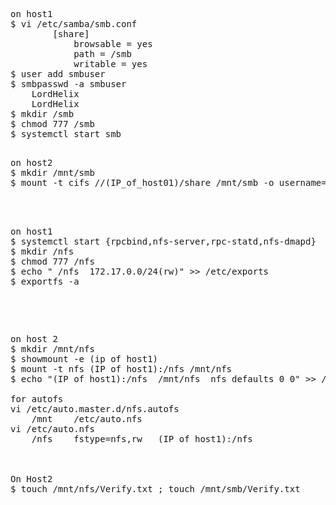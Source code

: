 <pre> 
on host1
$ vi /etc/samba/smb.conf
		[share]
			browsable = yes
			path = /smb
			writable = yes
$ user add smbuser
$ smbpasswd -a smbuser
	LordHelix
	LordHelix
$ mkdir /smb
$ chmod 777 /smb
$ systemctl start smb
</pre>

<pre> 
on host2
$ mkdir /mnt/smb
$ mount -t cifs //(IP_of_host01)/share /mnt/smb -o username=smbuser,password=LordHelix
</<pre>

<pre> 
on host1
$ systemctl start {rpcbind,nfs-server,rpc-statd,nfs-dmapd}
$ mkdir /nfs
$ chmod 777 /nfs
$ echo " /nfs  172.17.0.0/24(rw)" >> /etc/exports
$ exportfs -a
</pre>
<pre> 
on host 2
$ mkdir /mnt/nfs
$ showmount -e (ip of host1)
$ mount -t nfs (IP of host1):/nfs /mnt/nfs
$ echo "(IP of host1):/nfs  /mnt/nfs  nfs defaults 0 0" >> /etc/fstab

for autofs
vi /etc/auto.master.d/nfs.autofs
	/mnt	/etc/auto.nfs
vi /etc/auto.nfs
	/nfs	fstype=nfs,rw	(IP of host1):/nfs
</<pre>


On Host2
$ touch /mnt/nfs/Verify.txt ; touch /mnt/smb/Verify.txt

